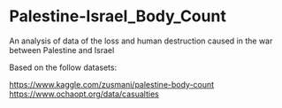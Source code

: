 # Palestine-Israel_Body_Count
An analysis of data of the loss and human destruction caused in the war between Palestine and Israel

Based on the follow datasets:

https://www.kaggle.com/zusmani/palestine-body-count
https://www.ochaopt.org/data/casualties
